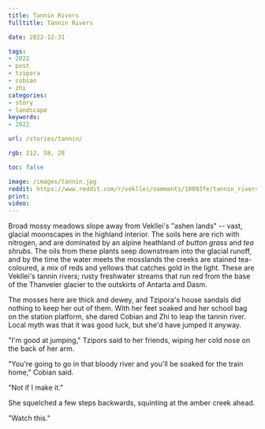 ```yaml
---
title: Tannin Rivers
fulltitle: Tannin Rivers

date: 2022-12-31

tags: 
- 2022
- post
- tzipora
- cobian
- zhi
categories:
- story
- landscape
keywords:
- 2022

url: /stories/tannin/

rgb: 212, 58, 28

toc: false

image: /images/tannin.jpg
reddit: https://www.reddit.com/r/vekllei/comments/10093fe/tannin_rivers/
print:
video:
---
```

Broad mossy meadows slope away from Vekllei's "ashen lands" -- vast, glacial moonscapes in the highland interior. The soils here are rich with nitrogen, and are dominated by an alpine heathland of *button grass* and *tea shrubs*. The oils from these plants seep downstream into the glacial runoff, and by the time the water meets the mosslands the creeks are stained tea-coloured, a mix of reds and yellows that catches gold in the light. These are Vekllei's tannin rivers; rusty freshwater streams that run red from the base of the Thanveler glacier to the outskirts of Antarta and Dasm.

The mosses here are thick and dewey, and Tzipora's house sandals did nothing to keep her out of them. With her feet soaked and her school bag on the station platform, she dared Cobian and Zhi to leap the tannin river. Local myth was that it was good luck, but she'd have jumped it anyway. 

"I'm good at jumping," Tzipors said to her friends, wiping her cold nose on the back of her arm.

"You're going to go in that bloody river and you'll be soaked for the train home," Cobian said.

"Not if I make it."

She squelched a few steps backwards, squinting at the amber creek ahead.

"Watch this."




